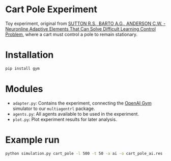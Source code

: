 # Cart Pole Experiment

Toy experiment, original from [SUTTON R.S., BARTO A.G., ANDERSON C.W. - Neuronline Adaptive Elements That Can Solve Difficult Learning Control Problem](http://www.derongliu.org/adp/adp-cdrom/Barto1983.pdf), where a cart must control a pole to remain stationary.

# Installation

```bash
pip install gym
```

# Modules

- `adapter.py`: Contains the experiment, connecting the [OpenAI Gym](https://gym.openai.com/envs/CartPole-v0#barto83) simulator to our `multiagentrl` package.
- `agents.py`: All agents available to be used in the experiment.
- `plot.py`: Plot experiment results for later analysis.

# Example run

```bash
python simulation.py cart_pole -l 500 -t 50 -a ai -o cart_pole_ai.res -p cart_pole_ai.pol -g --main-thread
```